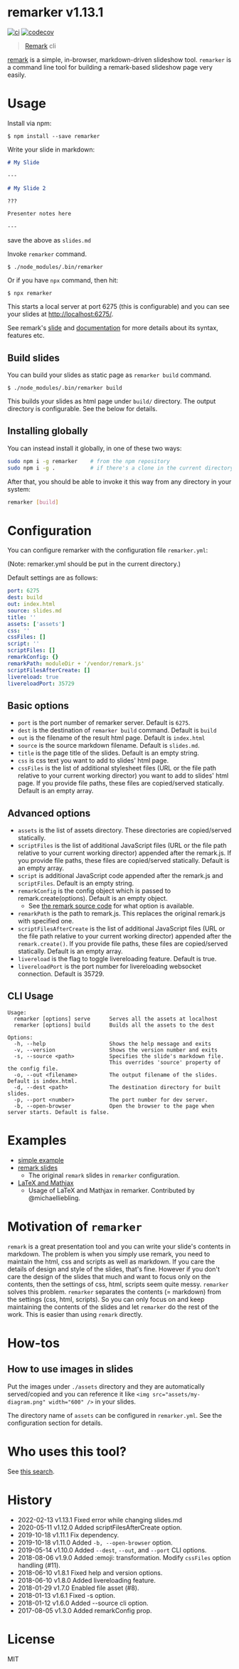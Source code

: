# remarker v1.13.1

[![ci](https://github.com/kt3k/remarker/actions/workflows/ci.yml/badge.svg)](https://github.com/kt3k/remarker/actions/workflows/ci.yml)
[![codecov](https://codecov.io/gh/kt3k/remarker/branch/master/graph/badge.svg)](https://codecov.io/gh/kt3k/remarker)

> [Remark][remark] cli

[remark][remark] is a simple, in-browser, markdown-driven slideshow tool.
`remarker` is a command line tool for building a remark-based slideshow page
very easily.

# Usage

Install via npm:

```console
$ npm install --save remarker
```

Write your slide in markdown:

```md
# My Slide

---

# My Slide 2

???

Presenter notes here

---
```

save the above as `slides.md`

Invoke `remarker` command.

```console
$ ./node_modules/.bin/remarker
```

Or if you have `npx` command, then hit:

```console
$ npx remarker
```

This starts a local server at port 6275 (this is configurable) and you can see
your slides at [http://localhost:6275/](http://localhost:6275/).

See remark's [slide](https://remarkjs.com/) and
[documentation](https://github.com/gnab/remark#remark) for more details about
its syntax, features etc.

## Build slides

You can build your slides as static page as `remarker build` command.

```console
$ ./node_modules/.bin/remarker build
```

This builds your slides as html page under `build/` directory. The output
directory is configurable. See the below for details.

## Installing globally

You can instead install it globally, in one of these two ways:

```bash
sudo npm i -g remarker    # from the npm repository
sudo npm i -g .           # if there's a clone in the current directory
```

After that, you should be able to invoke it this way from any directory in your
system:

```bash
remarker [build]
```

# Configuration

You can configure remarker with the configuration file `remarker.yml`:

(Note: remarker.yml should be put in the current directory.)

Default settings are as follows:

```yml
port: 6275
dest: build
out: index.html
source: slides.md
title: ''
assets: ['assets']
css: ''
cssFiles: []
script: ''
scriptFiles: []
remarkConfig: {}
remarkPath: moduleDir + '/vendor/remark.js'
scriptFilesAfterCreate: []
livereload: true
livereloadPort: 35729
```

## Basic options

- `port` is the port number of remarker server. Default is `6275`.
- `dest` is the destination of `remarker build` command. Default is `build`
- `out` is the filename of the result html page. Default is `index.html`
- `source` is the source markdown filename. Default is `slides.md`.
- `title` is the page title of the slides. Default is an empty string.
- `css` is css text you want to add to slides' html page.
- `cssFiles` is the list of additional stylesheet files (URL or the file path
  relative to your current working director) you want to add to slides' html
  page. If you provide file paths, these files are copied/served statically.
  Default is an empty array.

## Advanced options

- `assets` is the list of assets directory. These directories are copied/served
  statically.
- `scriptFiles` is the list of additional JavaScript files (URL or the file path
  relative to your current working director) appended after the remark.js. If
  you provide file paths, these files are copied/served statically. Default is
  an empty array.
- `script` is additional JavaScript code appended after the remark.js and
  `scriptFiles`. Default is an empty string.
- `remarkConfig` is the config object which is passed to remark.create(options).
  Default is an empty object.
  - See
    [the remark source code](https://github.com/gnab/remark/blob/develop/src/remark/models/slideshow.js#L41-L48)
    for what option is available.
- `remarkPath` is the path to remark.js. This replaces the original remark.js
  with specified one.
- `scriptFilesAfterCreate` is the list of additional JavaScript files (URL or
  the file path relative to your current working director) appended after the
  `remark.create()`. If you provide file paths, these files are copied/served
  statically. Default is an empty array.
- `livereload` is the flag to toggle livereloading feature. Default is true.
- `livereloadPort` is the port number for livereloading websocket connection.
  Default is 35729.

## CLI Usage

<!--
  Notes: This help message is stored in //assets/help-message.txt
  Please try keep these in sync.
-->

```
Usage:
  remarker [options] serve      Serves all the assets at localhost
  remarker [options] build      Builds all the assets to the dest

Options:
  -h, --help                    Shows the help message and exits
  -v, --version                 Shows the version number and exits
  -s, --source <path>           Specifies the slide's markdown file.
                                This overrides 'source' property of the config file.
  -o, --out <filename>          The output filename of the slides. Default is index.html.
  -d, --dest <path>             The destination directory for built slides.
  -p, --port <number>           The port number for dev server.
  -b, --open-browser            Open the browser to the page when server starts. Default is false.
```

# Examples

- [simple example](https://github.com/kt3k/remarker/tree/master/examples/simple)
- [remark slides](https://github.com/kt3k/remarker/tree/master/examples/remark)
  - The original `remark` slides in `remarker` configuration.
- [LaTeX and Mathjax](https://github.com/kt3k/remarker/tree/master/examples/latex-mathjax)
  - Usage of LaTeX and Mathjax in remarker. Contributed by @michaelliebling.

# Motivation of `remarker`

`remark` is a great presentation tool and you can write your slide's contents in
markdown. The problem is when you simply use remark, you need to maintain the
html, css and scripts as well as markdown. If you care the details of design and
style of the slides, that's fine. However if you don't care the design of the
slides that much and want to focus only on the contents, then the settings of
css, html, scripts seem quite messy. `remarker` solves this problem. `remarker`
separates the contents (= markdown) from the settings (css, html, scripts). So
you can only focus on and keep maintaining the contents of the slides and let
`remarker` do the rest of the work. This is easier than using `remark` directly.

# How-tos

## How to use images in slides

Put the images under `./assets` directory and they are automatically
served/copied and you can reference it like
`<img src="assets/my-diagram.png" width="600" />` in your slides.

The directory name of `assets` can be configured in `remarker.yml`. See the
configuration section for details.

# Who uses this tool?

See [this search](https://github.com/search?q=filename%3Aremarker.yml).

# History

- 2022-02-13 v1.13.1 Fixed error while changing slides.md
- 2020-05-11 v1.12.0 Added scriptFilesAfterCreate option.
- 2019-10-18 v1.11.1 Fix dependency.
- 2019-10-18 v1.11.0 Added `-b, --open-browser` option.
- 2019-05-14 v1.10.0 Added `--dest`, `--out`, and `--port` CLI options.
- 2018-08-06 v1.9.0 Added :emoji: transformation. Modify `cssFiles` option
  handling (#11).
- 2018-06-10 v1.8.1 Fixed help and version options.
- 2018-06-10 v1.8.0 Added livereloading feature.
- 2018-01-29 v1.7.0 Enabled file asset (#8).
- 2018-01-13 v1.6.1 Fixed -s option.
- 2018-01-12 v1.6.0 Added --source cli option.
- 2017-08-05 v1.3.0 Added remarkConfig prop.

# License

MIT

[remark]: https://github.com/gnab/remark
